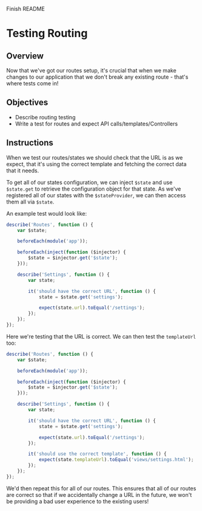 Finish README
# Testing Routing

## Overview

Now that we've got our routes setup, it's crucial that when we make changes to our application that we don't break any existing route - that's where tests come in!

## Objectives

- Describe routing testing
- Write a test for routes and expect API calls/templates/Controllers

## Instructions

When we test our routes/states we should check that the URL is as we expect, that it's using the correct template and fetching the correct data that it needs.

To get all of our states configuration, we can inject `$state` and use `$state.get` to retrieve the configuration object for that state. As we've registered all of our states with the `$stateProvider`, we can then access them all via `$state`.

An example test would look like:

```js
describe('Routes', function () {
	var $state;

	beforeEach(module('app'));

	beforeEach(inject(function ($injector) {
		$state = $injector.get('$state');
	}));

	describe('Settings', function () {
		var state;

		it('should have the correct URL', function () {
			state = $state.get('settings');

			expect(state.url).toEqual('/settings');
		});
	});
});
```

Here we're testing that the URL is correct. We can then test the `templateUrl` too:

```js
describe('Routes', function () {
	var $state;

	beforeEach(module('app'));

	beforeEach(inject(function ($injector) {
		$state = $injector.get('$state');
	}));

	describe('Settings', function () {
		var state;

		it('should have the correct URL', function () {
			state = $state.get('settings');

			expect(state.url).toEqual('/settings');
		});

		it('should use the correct template', function () {
            expect(state.templateUrl).toEqual('views/settings.html');
        });
	});
});
```

We'd then repeat this for all of our routes. This ensures that all of our routes are correct so that if we accidentally change a URL in the future, we won't be providing a bad user experience to the existing users!
